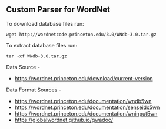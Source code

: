 ## Custom Parser for WordNet

To download database files run:

`wget http://wordnetcode.princeton.edu/3.0/WNdb-3.0.tar.gz`

To extract database files run:

`tar -xf WNdb-3.0.tar.gz`

Data Source - 
- https://wordnet.princeton.edu/download/current-version

Data Format Sources - 
- https://wordnet.princeton.edu/documentation/wndb5wn 
- https://wordnet.princeton.edu/documentation/senseidx5wn
- https://wordnet.princeton.edu/documentation/wninput5wn
- https://globalwordnet.github.io/gwadoc/
